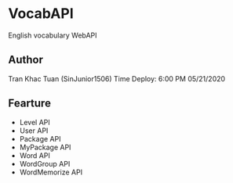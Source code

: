 # VocabAPI
English vocabulary WebAPI

## Author
Tran Khac Tuan (SinJunior1506)
Time Deploy: 6:00 PM 05/21/2020

## Fearture
* Level API
* User API
* Package API
* MyPackage API
* Word API
* WordGroup API
* WordMemorize API
